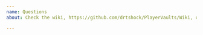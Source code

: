```yaml
---
name: Questions
about: Check the wiki, https://github.com/drtshock/PlayerVaults/Wiki, or go to our Discord, https://discord.gg/F7gexAQ for questions!

---
```

<!-- Questions should be posted on our Discord, https://discord.gg/F7gexAQ, as posting here will make it harder for us to find other bugs and issues. Check the wiki, https://github.com/drtshock/PlayerVaults/Wiki, as well just to make sure it hasn't been already asked.

DO NOT POST ANYTHING IN THIS FORM AND INSTEAD HIT CANCEL!
-->
